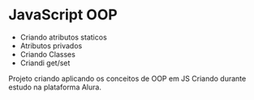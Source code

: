 # JavaScript OOP

* Criando atributos staticos
* Atributos privados
* Criando Classes
* Criandi get/set

Projeto criando aplicando os conceitos de OOP em JS
Criando durante estudo na plataforma Alura.
